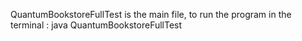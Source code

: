  QuantumBookstoreFullTest is the main file, to run the program in the terminal : java QuantumBookstoreFullTest 
